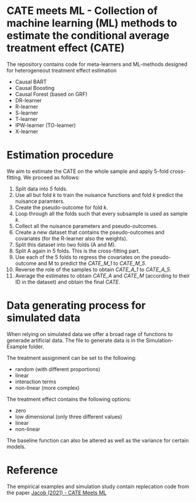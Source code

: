 # CATE meets ML - Collection of machine learning (ML) methods to estimate the conditional average treatment effect (CATE)

The repository contains code for meta-learners and ML-methods designed for heterogeneout treatment effect estimation 

* Causal BART
* Causal Boosting
* Causal Forest (based on GRF)
* DR-learner
* R-learner
* S-learner
* T-learner
* IPW-learner (TO-learner)
* X-learner

# Estimation procedure

We aim to estimate the CATE on the whole sample and apply 5-fold cross-fitting. We proceed as follows:

1. Split data into *5* folds.
2. Use all but fold *k* to train the nuisance functions and fold *k* predict the nuisance paramters.
3. Create the pseudo-outcome for fold *k*.
4. Loop through all the folds such that every subsample is used as sample *k*. 
5. Collect all the nuisance parameters and pseudo-outcomes.
6. Create a new dataset that contains the pseudo-outcomes and covariates (for the R-learner also the weights).
7. Split this dataset into two folds (A and M).
8. Split A again in 5 folds. This is the cross-fitting part. 
9. Use each of the 5 folds to regress the covariates on the pseudo-outcome and M to predict the *CATE_M_1* to *CATE_M_5*.
10. Reverse the role of the samples to obtain *CATE_A_1* to *CATE_A_5*.
11. Average the estimates to obtain *CATE_A* and *CATE_M* (according to their ID in the dataset) and obtain the final *CATE*.

# Data generating process for simulated data
When relying on simulated data we offer a broad rage of functions to generade artificial data.
The file to generate data is in the Simulation-Example folder. 

The treatment assignment can be set to the following:
- random (with different proportions)
- linear
- interaction terms
- non-linear (more complex)

The treatment effect contains the following options:
- zero
- low dimensional (only three different values)
- linear
- non-linear

The baseline function can also be altered as well as the variance for certain models.

# Reference

The empirical examples and simulation study contain replecation code from the paper
[Jacob (2021) - CATE Meets ML](http://ssrn.com/abstract=3816558)
